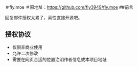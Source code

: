 ＃fly.moe
＃原地址：https://github.com/fly3949/fly.moe
##前言

回复邮件授权太累了，索性直接开源吧。

## 授权协议

* 仅限非商业使用
* 允许二次修改
* 需要在网页合适的位置注明作者信息或本项目地址
